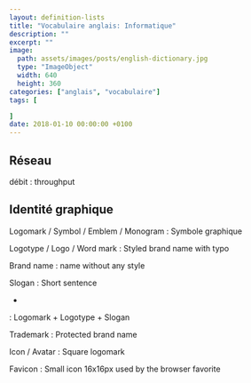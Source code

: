 ```yaml
---
layout: definition-lists
title: "Vocabulaire anglais: Informatique"
description: ""
excerpt: ""
image:
  path: assets/images/posts/english-dictionary.jpg
  type: "ImageObject"
  width: 640
  height: 360
categories: ["anglais", "vocabulaire"]
tags: [

]
date: 2018-01-10 00:00:00 +0100
---
```


## Réseau

débit
: throughput


## Identité graphique

Logomark / Symbol / Emblem / Monogram
: Symbole graphique

Logotype / Logo / Word mark
: Styled brand name with typo

Brand name
: name without any style

Slogan
: Short sentence

-
: Logomark + Logotype + Slogan

Trademark
: Protected brand name

Icon / Avatar
: Square logomark

Favicon
: Small icon 16x16px used by the browser favorite
